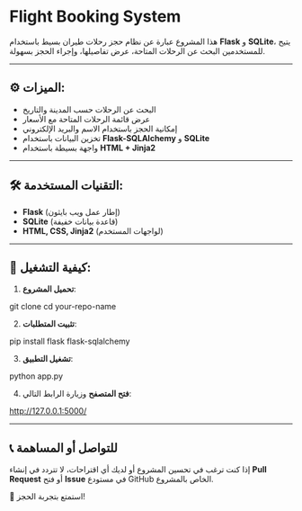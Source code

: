Flight Booking System  
=====================  

هذا المشروع عبارة عن نظام حجز رحلات طيران بسيط باستخدام **Flask** و **SQLite**، يتيح للمستخدمين البحث عن الرحلات المتاحة، عرض تفاصيلها، وإجراء الحجز بسهولة.  

--------------------------  
⚙️ الميزات:  
--------------------------  
- البحث عن الرحلات حسب المدينة والتاريخ  
- عرض قائمة الرحلات المتاحة مع الأسعار  
- إمكانية الحجز باستخدام الاسم والبريد الإلكتروني  
- تخزين البيانات باستخدام **Flask-SQLAlchemy** و **SQLite**  
- واجهة بسيطة باستخدام **HTML + Jinja2**  

--------------------------  
🛠️ التقنيات المستخدمة:  
--------------------------  
- **Flask** (إطار عمل ويب بايثون)  
- **SQLite** (قاعدة بيانات خفيفة)  
- **HTML, CSS, Jinja2** (لواجهات المستخدم)  

--------------------------  
📌 كيفية التشغيل:  
--------------------------  
1. **تحميل المشروع**:

git clone 
cd your-repo-name

2. **تثبيت المتطلبات**:

pip install flask flask-sqlalchemy

3. **تشغيل التطبيق**:

python app.py

4. **فتح المتصفح** وزيارة الرابط التالي:

http://127.0.0.1:5000/

--------------------------  
📞 للتواصل أو المساهمة  
--------------------------  
إذا كنت ترغب في تحسين المشروع أو لديك أي اقتراحات، لا تتردد في إنشاء **Pull Request** أو فتح **Issue** في مستودع GitHub الخاص بالمشروع.  

🚀 استمتع بتجربة الحجز!



